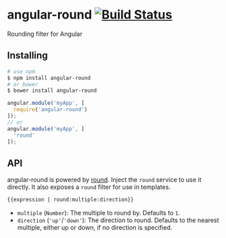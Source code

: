 # angular-round [![Build Status](https://travis-ci.org/bendrucker/angular-round.svg?branch=master)](https://travis-ci.org/bendrucker/angular-round)
Rounding filter for Angular

## Installing
```sh
# use npm
$ npm install angular-round
# or bower
$ bower install angular-round
```

```js
angular.module('myApp', [
  require('angular-round')
]);
// or
angular.module('myApp', [
  'round'
]);
```

## API

angular-round is powered by [round](https://www.npmjs.com/package/round). Inject the `round` service to use it directly. It also exposes a `round` filter for use in templates.

```html
{{expression | round:multiple:direction}}
```

* `multiple` (`Number`): The multiple to round by. Defaults to `1`.
* `direction` (`'up'`/`'down'`): The direction to round. Defaults to the nearest multiple, either up or down, if no direction is specified.
